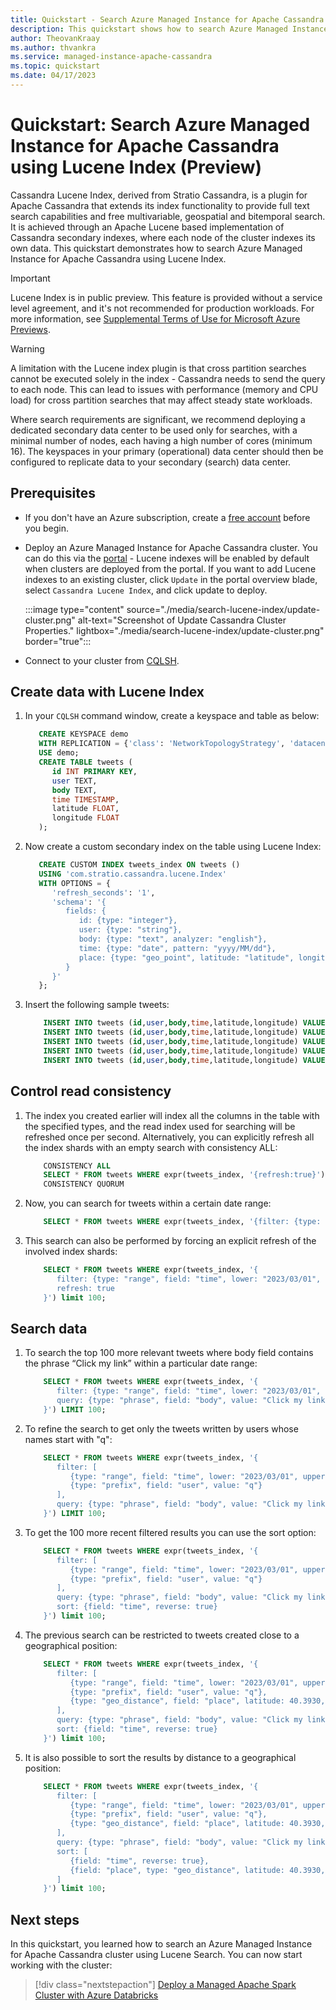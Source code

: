 ```yaml
---
title: Quickstart - Search Azure Managed Instance for Apache Cassandra using Stratio's Cassandra Lucene Index.
description: This quickstart shows how to search Azure Managed Instance for Apache Cassandra cluster using Stratio's Cassandra Lucene Index.
author: TheovanKraay
ms.author: thvankra
ms.service: managed-instance-apache-cassandra
ms.topic: quickstart
ms.date: 04/17/2023
---
```

# Quickstart: Search Azure Managed Instance for Apache Cassandra using Lucene Index (Preview)

Cassandra Lucene Index, derived from Stratio Cassandra, is a plugin for Apache Cassandra that extends its index functionality to provide full text search capabilities and free multivariable, geospatial and bitemporal search. It is achieved through an Apache Lucene based implementation of Cassandra secondary indexes, where each node of the cluster indexes its own data. This quickstart demonstrates how to search Azure Managed Instance for Apache Cassandra using Lucene Index.

> [!IMPORTANT]
> Lucene Index is in public preview.
> This feature is provided without a service level agreement, and it's not recommended for production workloads.
> For more information, see [Supplemental Terms of Use for Microsoft Azure Previews](https://azure.microsoft.com/support/legal/preview-supplemental-terms/).

> [!WARNING]
> A limitation with the Lucene index plugin is that cross partition searches cannot be executed solely in the index - Cassandra needs to send the query to each node. This can lead to issues with performance (memory and CPU load) for cross partition searches that may affect steady state workloads. 
>
> Where search requirements are significant, we recommend deploying a dedicated secondary data center to be used only for searches, with a minimal number of nodes, each having a high number of cores (minimum 16). The keyspaces in your primary (operational) data center should then be configured to replicate data to your secondary (search) data center. 

## Prerequisites

- If you don't have an Azure subscription, create a [free account](https://azure.microsoft.com/free/?WT.mc_id=A261C142F) before you begin.
- Deploy an Azure Managed Instance for Apache Cassandra cluster. You can do this via the [portal](create-cluster-portal.md) - Lucene indexes will be enabled by default when clusters are deployed from the portal. If you want to add Lucene indexes to an existing cluster, click `Update` in the portal overview blade, select `Cassandra Lucene Index`, and click update to deploy. 

   :::image type="content" source="./media/search-lucene-index/update-cluster.png" alt-text="Screenshot of Update Cassandra Cluster Properties." lightbox="./media/search-lucene-index/update-cluster.png" border="true":::

- Connect to your cluster from [CQLSH](create-cluster-portal.md#connecting-from-cqlsh).

## Create data with Lucene Index

1. In your `CQLSH` command window, create a keyspace and table as below:
    
    ```SQL
       CREATE KEYSPACE demo
       WITH REPLICATION = {'class': 'NetworkTopologyStrategy', 'datacenter-1': 3};
       USE demo;
       CREATE TABLE tweets (
          id INT PRIMARY KEY,
          user TEXT,
          body TEXT,
          time TIMESTAMP,
          latitude FLOAT,
          longitude FLOAT
       );
    ```

1. Now create a custom secondary index on the table using Lucene Index:

    ```SQL
       CREATE CUSTOM INDEX tweets_index ON tweets ()
       USING 'com.stratio.cassandra.lucene.Index'
       WITH OPTIONS = {
          'refresh_seconds': '1',
          'schema': '{
             fields: {
                id: {type: "integer"},
                user: {type: "string"},
                body: {type: "text", analyzer: "english"},
                time: {type: "date", pattern: "yyyy/MM/dd"},
                place: {type: "geo_point", latitude: "latitude", longitude: "longitude"}
             }
          }'
       };
    ```

1. Insert the following sample tweets:

    ```SQL
        INSERT INTO tweets (id,user,body,time,latitude,longitude) VALUES (1,'theo','Make money fast, 5 easy tips', '2023-04-01T11:21:59.001+0000', 0.0, 0.0);
        INSERT INTO tweets (id,user,body,time,latitude,longitude) VALUES (2,'theo','Click my link, like my stuff!', '2023-04-01T11:21:59.001+0000', 0.0, 0.0);
        INSERT INTO tweets (id,user,body,time,latitude,longitude) VALUES (3,'quetzal','Click my link, like my stuff!', '2023-04-02T11:21:59.001+0000', 0.0, 0.0);
        INSERT INTO tweets (id,user,body,time,latitude,longitude) VALUES (4,'quetzal','Click my link, like my stuff!', '2023-04-01T11:21:59.001+0000', 40.3930, -3.7328);
        INSERT INTO tweets (id,user,body,time,latitude,longitude) VALUES (5,'quetzal','Click my link, like my stuff!', '2023-04-01T11:21:59.001+0000', 40.3930, -3.7329);
    ```

## Control read consistency

1. The index you created earlier will index all the columns in the table with the specified types, and the read index used for searching will be refreshed once per second. Alternatively, you can explicitly refresh all the index shards with an empty search with consistency ALL:

    ```SQL
        CONSISTENCY ALL
        SELECT * FROM tweets WHERE expr(tweets_index, '{refresh:true}');
        CONSISTENCY QUORUM
    ```

1. Now, you can search for tweets within a certain date range:

    ```SQL
        SELECT * FROM tweets WHERE expr(tweets_index, '{filter: {type: "range", field: "time", lower: "2023/03/01", upper: "2023/05/01"}}');
    ```

1. This search can also be performed by forcing an explicit refresh of the involved index shards:

    ```SQL
        SELECT * FROM tweets WHERE expr(tweets_index, '{
           filter: {type: "range", field: "time", lower: "2023/03/01", upper: "2023/05/01"},
           refresh: true
        }') limit 100;
    ```

## Search data

1. To search the top 100 more relevant tweets where body field contains the phrase “Click my link” within a particular date range:

    ```SQL
        SELECT * FROM tweets WHERE expr(tweets_index, '{
           filter: {type: "range", field: "time", lower: "2023/03/01", upper: "2023/05/01"},
           query: {type: "phrase", field: "body", value: "Click my link", slop: 1}
        }') LIMIT 100;
    ```

1. To refine the search to get only the tweets written by users whose names start with "q":

    ```SQL
        SELECT * FROM tweets WHERE expr(tweets_index, '{
           filter: [
              {type: "range", field: "time", lower: "2023/03/01", upper: "2023/05/01"},
              {type: "prefix", field: "user", value: "q"}
           ],
           query: {type: "phrase", field: "body", value: "Click my link", slop: 1}
        }') LIMIT 100;
    ```

1. To get the 100 more recent filtered results you can use the sort option:

    ```SQL
        SELECT * FROM tweets WHERE expr(tweets_index, '{
           filter: [
              {type: "range", field: "time", lower: "2023/03/01", upper: "2023/05/01"},
              {type: "prefix", field: "user", value: "q"}
           ],
           query: {type: "phrase", field: "body", value: "Click my link", slop: 1},
           sort: {field: "time", reverse: true}
        }') limit 100;
    ```

1. The previous search can be restricted to tweets created close to a geographical position:

    ```SQL
        SELECT * FROM tweets WHERE expr(tweets_index, '{
           filter: [
              {type: "range", field: "time", lower: "2023/03/01", upper: "2023/05/01"},
              {type: "prefix", field: "user", value: "q"},
              {type: "geo_distance", field: "place", latitude: 40.3930, longitude: -3.7328, max_distance: "1km"}
           ],
           query: {type: "phrase", field: "body", value: "Click my link", slop: 1},
           sort: {field: "time", reverse: true}
        }') limit 100;
    ```

1. It is also possible to sort the results by distance to a geographical position:

    ```SQL
        SELECT * FROM tweets WHERE expr(tweets_index, '{
           filter: [
              {type: "range", field: "time", lower: "2023/03/01", upper: "2023/05/01"},
              {type: "prefix", field: "user", value: "q"},
              {type: "geo_distance", field: "place", latitude: 40.3930, longitude: -3.7328, max_distance: "1km"}
           ],
           query: {type: "phrase", field: "body", value: "Click my link", slop: 1},
           sort: [
              {field: "time", reverse: true},
              {field: "place", type: "geo_distance", latitude: 40.3930, longitude: -3.7328}
           ]
        }') limit 100;
    ```


## Next steps

In this quickstart, you learned how to search an Azure Managed Instance for Apache Cassandra cluster using Lucene Search. You can now start working with the cluster:

> [!div class="nextstepaction"]
> [Deploy a Managed Apache Spark Cluster with Azure Databricks](deploy-cluster-databricks.md)
